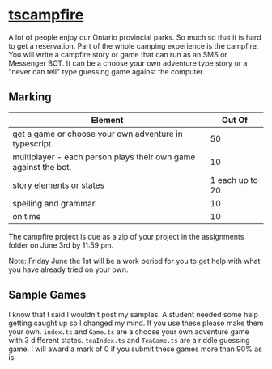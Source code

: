 # <a href="https://github.com/rhildred/tscampfire" target="_blank">tscampfire</a>

A lot of people enjoy our Ontario provincial parks. So much so that it is hard to get a reservation. Part of the whole camping experience is the campfire. You will write a campfire story or game that can run as an SMS or Messenger BOT. It can be a choose your own adventure type story or a "never can tell" type guessing game against the computer. 

Marking
-----

|Element|Out Of|
|---|---|
|get a game or choose your own adventure in typescript| 50|
|multiplayer - each person plays their own game against the bot.| 10|
|story elements or states|1 each up to 20|
|spelling and grammar|10|
|on time|10|

The campfire project is due as a zip of your project in the assignments folder on June 3rd by 11:59 pm.

Note: Friday June the 1st will be a work period for you to get help with what you have already tried on your own.

Sample Games
--------

I know that I said I wouldn't post my samples. A student needed some help getting caught up so I changed my mind. If you use these please make them your own. `index.ts` and `Game.ts` are a choose your own adventure game with 3 different states. `teaIndex.ts` and `TeaGame.ts` are a riddle guessing game. I will award a mark of 0 if you submit these games more than 90% as is.
